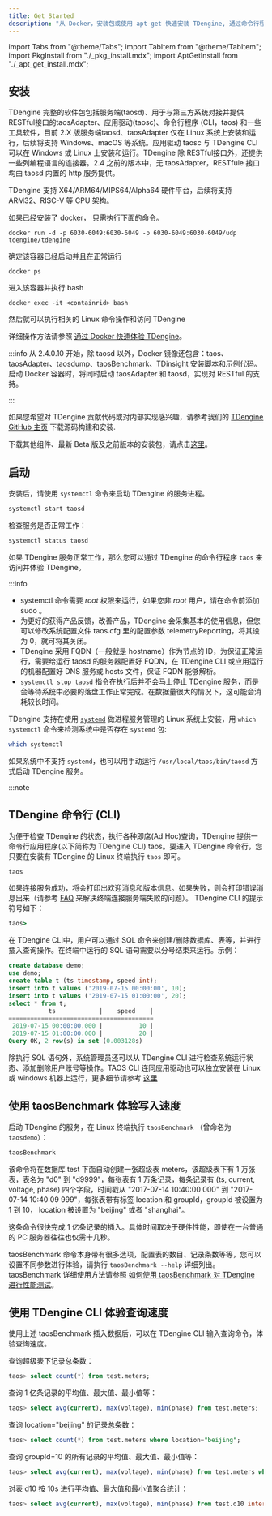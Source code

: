 ```yaml
---
title: Get Started
description: "从 Docker，安装包或使用 apt-get 快速安装 TDengine, 通过命令行程序TAOS CLI和工具 taosdemo 快速体验 TDengine 功能"
---
```


import Tabs from "@theme/Tabs";
import TabItem from "@theme/TabItem";
import PkgInstall from "./\_pkg_install.mdx";
import AptGetInstall from "./\_apt_get_install.mdx";

## 安装

TDengine 完整的软件包包括服务端(taosd)、用于与第三方系统对接并提供RESTful接口的taosAdapter、应用驱动(taosc)、命令行程序 (CLI，taos) 和一些工具软件，目前 2.X 版服务端taosd、taosAdapter 仅在 Linux 系统上安装和运行，后续将支持 Windows、macOS 等系统。应用驱动 taosc 与 TDengine CLI 可以在 Windows 或 Linux 上安装和运行。TDengine 除 RESTful接口外，还提供一些列编程语言的连接器。2.4 之前的版本中，无 taosAdapter，RESTfule 接口均由 taosd 内置的 http 服务提供。

TDengine 支持 X64/ARM64/MIPS64/Alpha64 硬件平台，后续将支持 ARM32、RISC-V 等 CPU 架构。

<Tabs defaultValue="apt-get">
<TabItem value="docker" label="Docker">
如果已经安装了 docker， 只需执行下面的命令。

```shell
docker run -d -p 6030-6049:6030-6049 -p 6030-6049:6030-6049/udp tdengine/tdengine
```

确定该容器已经启动并且在正常运行

```shell
docker ps
```

进入该容器并执行 bash

```shell
docker exec -it <containrid> bash
```

然后就可以执行相关的 Linux 命令操作和访问 TDengine

详细操作方法请参照 [通过 Docker 快速体验 TDengine](/train-faq/docker)。

:::info
从 2.4.0.10 开始，除 taosd 以外，Docker 镜像还包含：taos、taosAdapter、taosdump、taosBenchmark、TDinsight 安装脚本和示例代码。启动 Docker 容器时，将同时启动 taosAdapter 和 taosd，实现对 RESTful 的支持。

:::

</TabItem>
<TabItem value="apt-get" label="apt-get">
<AptGetInstall />
</TabItem>
<TabItem value="pkg" label="安装包">
<PkgInstall />
</TabItem>
<TabItem value="src" label="源码">

如果您希望对 TDengine 贡献代码或对内部实现感兴趣，请参考我们的 [TDengine GitHub 主页](https://github.com/taosdata/TDengine) 下载源码构建和安装.

下载其他组件、最新 Beta 版及之前版本的安装包，请点击[这里](https://www.taosdata.com/cn/all-downloads/)。

</TabItem>
</Tabs>

## 启动

安装后，请使用 `systemctl` 命令来启动 TDengine 的服务进程。

```bash
systemctl start taosd
```

检查服务是否正常工作：

```bash
systemctl status taosd
```

如果 TDengine 服务正常工作，那么您可以通过 TDengine 的命令行程序 `taos` 来访问并体验 TDengine。

:::info

- systemctl 命令需要 _root_ 权限来运行，如果您非 _root_ 用户，请在命令前添加 sudo 。
- 为更好的获得产品反馈，改善产品，TDengine 会采集基本的使用信息，但您可以修改系统配置文件 taos.cfg 里的配置参数 telemetryReporting，将其设为 0，就可将其关闭。
- TDengine 采用 FQDN（一般就是 hostname）作为节点的 ID，为保证正常运行，需要给运行 taosd 的服务器配置好 FQDN，在 TDengine CLI 或应用运行的机器配置好 DNS 服务或 hosts 文件，保证 FQDN 能够解析。
- `systemctl stop taosd` 指令在执行后并不会马上停止 TDengine 服务，而是会等待系统中必要的落盘工作正常完成。在数据量很大的情况下，这可能会消耗较长时间。

TDengine 支持在使用 [`systemd`](https://en.wikipedia.org/wiki/Systemd) 做进程服务管理的 Linux 系统上安装，用 `which systemctl` 命令来检测系统中是否存在 `systemd` 包:

```bash
which systemctl
```

如果系统中不支持 `systemd`，也可以用手动运行 `/usr/local/taos/bin/taosd` 方式启动 TDengine 服务。

:::note

## TDengine 命令行 (CLI)

为便于检查 TDengine 的状态，执行各种即席(Ad Hoc)查询，TDengine 提供一命令行应用程序(以下简称为 TDengine CLI) taos。要进入 TDengine 命令行，您只要在安装有 TDengine 的 Linux 终端执行 `taos` 即可。

```bash
taos
```

如果连接服务成功，将会打印出欢迎消息和版本信息。如果失败，则会打印错误消息出来（请参考 [FAQ](/train-faq/faq) 来解决终端连接服务端失败的问题）。 TDengine CLI 的提示符号如下：

```cmd
taos>
```

在 TDengine CLI中，用户可以通过 SQL 命令来创建/删除数据库、表等，并进行插入查询操作。在终端中运行的 SQL 语句需要以分号结束来运行。示例：

```sql
create database demo;
use demo;
create table t (ts timestamp, speed int);
insert into t values ('2019-07-15 00:00:00', 10);
insert into t values ('2019-07-15 01:00:00', 20);
select * from t;
           ts            |    speed    |
========================================
 2019-07-15 00:00:00.000 |          10 |
 2019-07-15 01:00:00.000 |          20 |
Query OK, 2 row(s) in set (0.003128s)
```

除执行 SQL 语句外，系统管理员还可以从 TDengine CLI 进行检查系统运行状态、添加删除用户账号等操作。TAOS CLI 连同应用驱动也可以独立安装在 Linux 或 windows 机器上运行，更多细节请参考 [这里](../reference/taos-shell/)

## 使用 taosBenchmark 体验写入速度

启动 TDengine 的服务，在 Linux 终端执行 `taosBenchmark` （曾命名为 `taosdemo`）：

```bash
taosBenchmark
```

该命令将在数据库 test 下面自动创建一张超级表 meters，该超级表下有 1 万张表，表名为 "d0" 到 "d9999"，每张表有 1 万条记录，每条记录有 (ts, current, voltage, phase) 四个字段，时间戳从 "2017-07-14 10:40:00 000" 到 "2017-07-14 10:40:09 999"，每张表带有标签 location 和 groupId，groupId 被设置为 1 到 10， location 被设置为 "beijing" 或者 "shanghai"。

这条命令很快完成 1 亿条记录的插入。具体时间取决于硬件性能，即使在一台普通的 PC 服务器往往也仅需十几秒。

taosBenchmark 命令本身带有很多选项，配置表的数目、记录条数等等，您可以设置不同参数进行体验，请执行 `taosBenchmark --help` 详细列出。taosBenchmark 详细使用方法请参照 [如何使用 taosBenchmark 对 TDengine 进行性能测试](https://www.taosdata.com/2021/10/09/3111.html)。

## 使用 TDengine CLI 体验查询速度

使用上述 taosBenchmark 插入数据后，可以在 TDengine CLI 输入查询命令，体验查询速度。

查询超级表下记录总条数：

```sql
taos> select count(*) from test.meters;
```

查询 1 亿条记录的平均值、最大值、最小值等：

```sql
taos> select avg(current), max(voltage), min(phase) from test.meters;
```

查询 location="beijing" 的记录总条数：

```sql
taos> select count(*) from test.meters where location="beijing";
```

查询 groupId=10 的所有记录的平均值、最大值、最小值等：

```sql
taos> select avg(current), max(voltage), min(phase) from test.meters where groupId=10;
```

对表 d10 按 10s 进行平均值、最大值和最小值聚合统计：

```sql
taos> select avg(current), max(voltage), min(phase) from test.d10 interval(10s);
```
